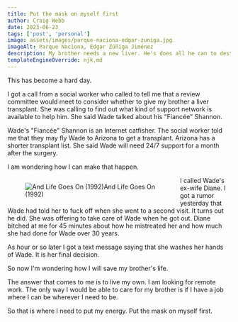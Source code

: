 ```yaml
---
title: Put the mask on myself first
author: Craig Webb
date: 2023-06-23
tags: ['post', 'personal']
image: assets/images/parque-naciona-edgar-zuniga.jpg
imageAlt: Parque Naciona, Edgar Zúñiga Jiménez
description: My brother needs a new liver. He's does all he can to destroy himself. 
templateEngineOverride: njk,md
---
```


This has become a hard day.

I got a call from a social worker who called to tell me that a review committee would meet to consider whether to give my brother a liver transplant. She was calling to find out what kind of support network is available to help him. She said Wade talked about his "Fiancée" Shannon.

Wade's "Fiancée" Shannon is an Internet catfisher. The social worker told me that they may fly Wade to Arizona to get a transplant. Arizona has a shorter transplant list. She said Wade will need 24/7 support for a month after the surgery.

I am wondering how I can make that happen.

<figure style="width: 24em; float:left; margin-right:1em;">
<image src="{{root}}assets/images/And-Life-Goes-On-(1992).jpeg" alt="And Life Goes On (1992)" style="(min-width: 30em) 50vw, 100vw; float:left;">
<figcaption>And Life Goes On (1992)</figcaptions>
</figure>

I called Wade's ex-wife Diane. I got a rumor yesterday that Wade had told her to fuck off when she went to a second visit. It turns out he did. She was offering to take care of Wade when he got out. Diane bitched at me for 45 minutes about how he mistreated her and how much she had done for Wade over 30 years.

As hour or so later I got a text message saying that she washes her hands of Wade. It is her final decision.

So now I'm wondering how I will save my brother's life.

The answer that comes to me is to live my own. I am looking for remote work. The only way I would be able to care for my brother is if I have a job where I can be wherever I need to be.

So that is where I need to put my energy. Put the mask on myself first.




























